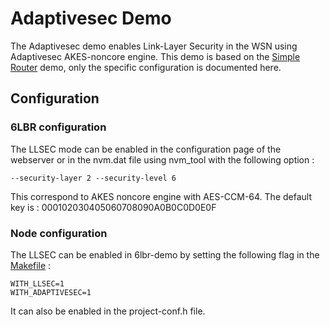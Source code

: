 # Adaptivesec Demo

The Adaptivesec demo enables Link-Layer Security in the WSN using Adaptivesec AKES-noncore engine. This demo is based on the [Simple Router](../simple-router/README.md) demo, only the specific configuration is documented here.

## Configuration

### 6LBR configuration

The LLSEC mode can be enabled in the configuration page of the webserver or in the nvm.dat file using nvm_tool with the following option :

    --security-layer 2 --security-level 6
 
 This correspond to AKES noncore engine with AES-CCM-64. The default key is : 000102030405060708090A0B0C0D0E0F
    
### Node configuration

The LLSEC can be enabled in 6lbr-demo by setting the following flag in the [Makefile](../firmwares/adaptivesec/Makefile) :

    WITH_LLSEC=1
    WITH_ADAPTIVESEC=1

It can also be enabled in the project-conf.h file.
